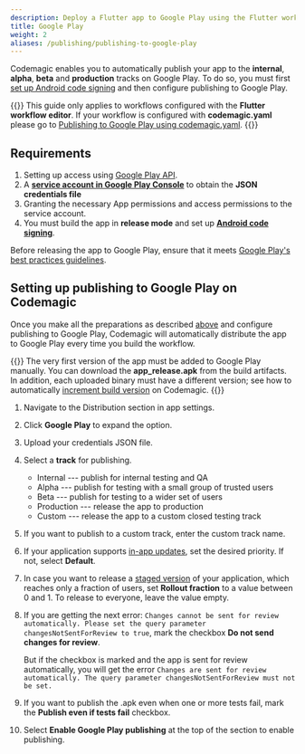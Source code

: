 ```yaml
---
description: Deploy a Flutter app to Google Play using the Flutter workflow editor
title: Google Play
weight: 2
aliases: /publishing/publishing-to-google-play
---
```


Codemagic enables you to automatically publish your app to the **internal**, **alpha**, **beta** and **production** tracks on Google Play. To do so, you must first [set up Android code signing](../code-signing/android-code-signing/ 'Android code signing') and then configure publishing to Google Play.

{{<notebox>}}
This guide only applies to workflows configured with the **Flutter workflow editor**. If your workflow is configured with **codemagic.yaml** please go to [Publishing to Google Play using codemagic.yaml](../publishing-yaml/distribution/#google-play).
{{</notebox>}}

## Requirements

1. Setting up access using [Google Play API](../knowledge-base/google-play-api/).
2. A [**service account in Google Play Console**](../knowledge-base/google-services-authentication/#creating-a-service-account) to obtain the **JSON credentials file**
3. Granting the necessary App permissions and access permissions to the service account.
4. You must build the app in **release mode** and set up [**Android code signing**](../code-signing/android-code-signing).

Before releasing the app to Google Play, ensure that it meets [Google Play's best practices guidelines](https://developer.android.com/distribute/best-practices/launch/).

## Setting up publishing to Google Play on Codemagic

Once you make all the preparations as described [above](../publishing/publishing-to-google-play/#requirements) and configure publishing to Google Play, Codemagic will automatically distribute the app to Google Play every time you build the workflow.

{{<notebox>}}
The very first version of the app must be added to Google Play manually. You can download the **app_release.apk** from the build artifacts. In addition, each uploaded binary must have a different version; see how to automatically [increment build version](../building/build-versioning/ 'Build versioning') on Codemagic.
{{</notebox>}}

1. Navigate to the Distribution section in app settings.
2. Click **Google Play** to expand the option.
3. Upload your credentials JSON file.
4. Select a **track** for publishing.
   - Internal --- publish for internal testing and QA
   - Alpha --- publish for testing with a small group of trusted users
   - Beta --- publish for testing to a wider set of users
   - Production --- release the app to production
   - Custom --- release the app to a custom closed testing track
5. If you want to publish to a custom track, enter the custom track name.
6. If your application supports [in-app updates](https://developer.android.com/guide/playcore/in-app-updates), set the desired priority. If not, select **Default**.
7. In case you want to release a [staged version](https://support.google.com/googleplay/android-developer/answer/6346149?hl=en) of your application, which reaches only a fraction of users, set **Rollout fraction** to a value between 0 and 1. To release to everyone, leave the value empty.
8. If you are getting the next error: `Changes cannot be sent for review automatically. Please set the query parameter changesNotSentForReview to true`, mark the checkbox **Do not send changes for review**.

    But if the checkbox is marked and the app is sent for review automatically, you will get the error `Changes are sent for review automatically. The query parameter changesNotSentForReview must not be set.`

9. If you want to publish the .apk even when one or more tests fail, mark the **Publish even if tests fail** checkbox.
10. Select **Enable Google Play publishing** at the top of the section to enable publishing.
